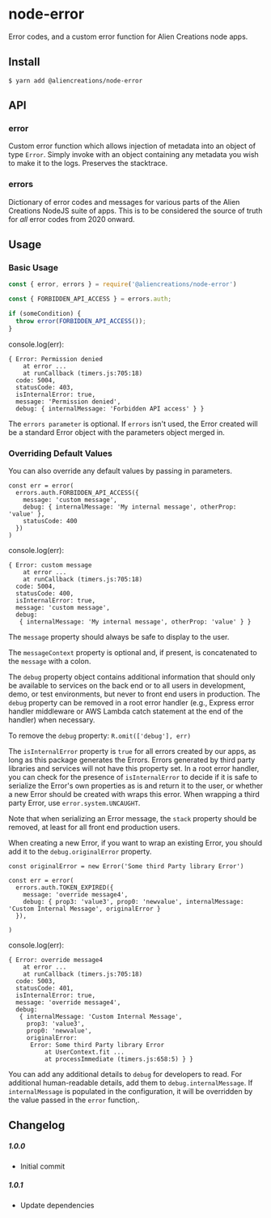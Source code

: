 # node-error

Error codes, and a custom error function for Alien Creations node apps.

## Install

```
$ yarn add @aliencreations/node-error
```

## API

### error

Custom error function which allows injection of metadata into an object of type `Error`. Simply invoke with
an object containing any metadata you wish to make it to the logs. Preserves the stacktrace.

### errors

Dictionary of error codes and messages for various parts of the Alien Creations NodeJS suite of apps. This
is to be considered the source of truth for _all_ error codes from 2020 onward.

## Usage

### Basic Usage

```js
const { error, errors } = require('@aliencreations/node-error')

const { FORBIDDEN_API_ACCESS } = errors.auth;

if (someCondition) {
  throw error(FORBIDDEN_API_ACCESS());
}
```

console.log(err):

```
{ Error: Permission denied
    at error ...
    at runCallback (timers.js:705:18)
  code: 5004,
  statusCode: 403,
  isInternalError: true,
  message: 'Permission denied',
  debug: { internalMessage: 'Forbidden API access' } }

```

The `errors parameter` is optional. If `errors` isn't used, the Error created will be a standard Error object with the parameters object merged in.

### Overriding Default Values

You can also override any default values by passing in parameters.

```
const err = error(
  errors.auth.FORBIDDEN_API_ACCESS({
    message: 'custom message',
    debug: { internalMessage: 'My internal message', otherProp: 'value' },
    statusCode: 400
  })
)
```

console.log(err):

```
{ Error: custom message
    at error ...
    at runCallback (timers.js:705:18)
  code: 5004,
  statusCode: 400,
  isInternalError: true,
  message: 'custom message',
  debug:
   { internalMessage: 'My internal message', otherProp: 'value' } }
```

The `message` property should always be safe to display to the user.

The `messageContext` property is optional and, if present, is concatenated to the `message` with a colon.

The `debug` property object contains additional information that should only be available to services on the back end or to all users in development, 
demo, or test environments, but never to front end users in production. The `debug` property can be removed in a root error handler (e.g., Express 
error handler middleware or AWS Lambda catch statement at the end of the handler) when necessary.

To remove the `debug` property: `R.omit(['debug'], err)`

The `isInternalError` property is `true` for all errors created by our apps, as long as this package generates the Errors. 
Errors generated by third party libraries and services will not have this property set. In a root error handler, you can check for the 
presence of `isInternalError` to decide if it is safe to serialize the Error's own properties as is and return it to the user, or whether a new 
Error should be created with wraps this error. When wrapping a third party Error, use `error.system.UNCAUGHT`.

Note that when serializing an Error message, the `stack` property should be removed, at least for all front end production users.

When creating a new Error, if you want to wrap an existing Error, you should add it to the `debug.originalError` property.

```
const originalError = new Error('Some third Party library Error')

const err = error(
  errors.auth.TOKEN_EXPIRED({
    message: 'override message4',
    debug: { prop3: 'value3', prop0: 'newvalue', internalMessage: 'Custom Internal Message', originalError }
  }),

)
```

console.log(err):

```
{ Error: override message4
    at error ...
    at runCallback (timers.js:705:18)
  code: 5003,
  statusCode: 401,
  isInternalError: true,
  message: 'override message4',
  debug:
   { internalMessage: 'Custom Internal Message',
     prop3: 'value3',
     prop0: 'newvalue',
     originalError:
      Error: Some third Party library Error
          at UserContext.fit ...
          at processImmediate (timers.js:658:5) } }

```

You can add any additional details to `debug` for developers to read. For additional human-readable details, add them to `debug.internalMessage`. 
If `internalMessage` is populated in the configuration, it will be overridden by the value passed in the `error` function,.

## Changelog

##### 1.0.0

  - Initial commit

##### 1.0.1

  - Update dependencies
